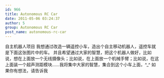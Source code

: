 ```yaml
---
id: 966
title: Autonomous RC Car
date: 2011-05-06 03:24:37
author: 5
group: Autonomous RC Car
post_name: autonomous-rc-car
---
```


自主机器人项目 我想通过改造一辆遥控小车，造出个自主移动机器人，遥控车就是下面这张图片中的车。 并且希望通过大家的智慧，把这个机器人做好，比如说，想在上面放一个无线摄像头；比如说，在上面放一个机械手臂；比如说，在这上面装一个超声测距模块……我将集中大家的智慧，集合到这个小车上面，^_^ 如果你有想法，请告诉我